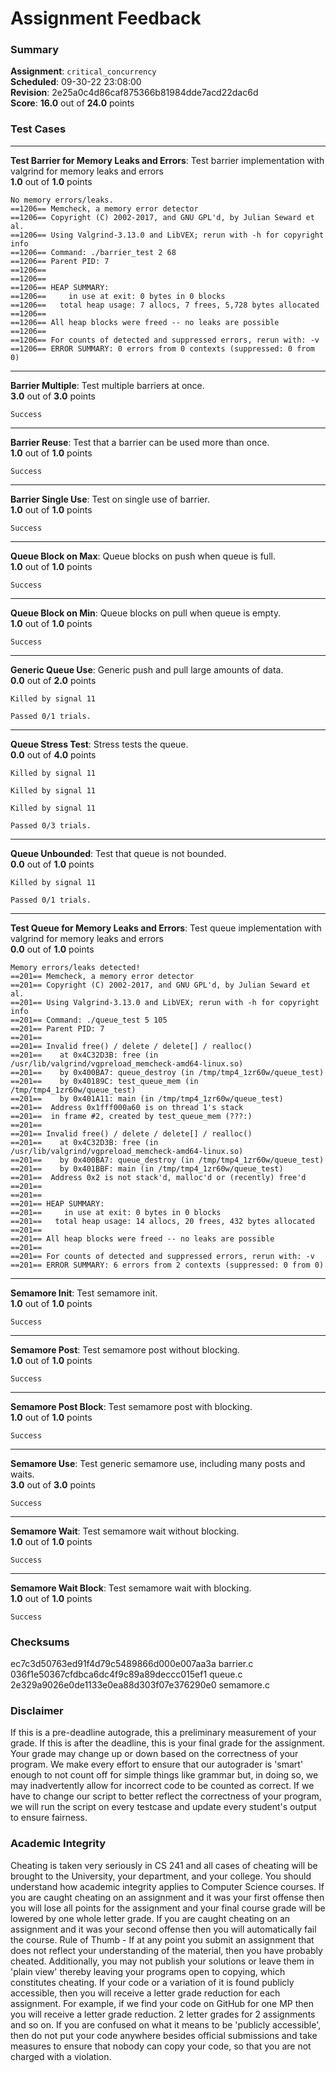 # Assignment Feedback

### Summary

**Assignment**: `critical_concurrency`  
**Scheduled**: 09-30-22 23:08:00  
**Revision**: 2e25a0c4d86caf875366b81984dde7acd22dac6d  
**Score**: **16.0** out of **24.0** points

### Test Cases
---

**Test Barrier for Memory Leaks and Errors**: Test barrier implementation with valgrind for memory leaks and errors  
**1.0** out of **1.0** points
```
No memory errors/leaks.
==1206== Memcheck, a memory error detector
==1206== Copyright (C) 2002-2017, and GNU GPL'd, by Julian Seward et al.
==1206== Using Valgrind-3.13.0 and LibVEX; rerun with -h for copyright info
==1206== Command: ./barrier_test 2 68
==1206== Parent PID: 7
==1206== 
==1206== 
==1206== HEAP SUMMARY:
==1206==     in use at exit: 0 bytes in 0 blocks
==1206==   total heap usage: 7 allocs, 7 frees, 5,728 bytes allocated
==1206== 
==1206== All heap blocks were freed -- no leaks are possible
==1206== 
==1206== For counts of detected and suppressed errors, rerun with: -v
==1206== ERROR SUMMARY: 0 errors from 0 contexts (suppressed: 0 from 0)
```
---

**Barrier Multiple**: Test multiple barriers at once.  
**3.0** out of **3.0** points
```
Success
```
---

**Barrier Reuse**: Test that a barrier can be used more than once.  
**1.0** out of **1.0** points
```
Success
```
---

**Barrier Single Use**: Test on single use of barrier.  
**1.0** out of **1.0** points
```
Success
```
---

**Queue Block on Max**: Queue blocks on push when queue is full.  
**1.0** out of **1.0** points
```
Success
```
---

**Queue Block on Min**: Queue blocks on pull when queue is empty.  
**1.0** out of **1.0** points
```
Success
```
---

**Generic Queue Use**: Generic push and pull large amounts of data.  
**0.0** out of **2.0** points
```
Killed by signal 11

Passed 0/1 trials.
```
---

**Queue Stress Test**: Stress tests the queue.  
**0.0** out of **4.0** points
```
Killed by signal 11

Killed by signal 11

Killed by signal 11

Passed 0/3 trials.
```
---

**Queue Unbounded**: Test that queue is not bounded.  
**0.0** out of **1.0** points
```
Killed by signal 11

Passed 0/1 trials.
```
---

**Test Queue for Memory Leaks and Errors**: Test queue implementation with valgrind for memory leaks and errors  
**0.0** out of **1.0** points
```
Memory errors/leaks detected!
==201== Memcheck, a memory error detector
==201== Copyright (C) 2002-2017, and GNU GPL'd, by Julian Seward et al.
==201== Using Valgrind-3.13.0 and LibVEX; rerun with -h for copyright info
==201== Command: ./queue_test 5 105
==201== Parent PID: 7
==201== 
==201== Invalid free() / delete / delete[] / realloc()
==201==    at 0x4C32D3B: free (in /usr/lib/valgrind/vgpreload_memcheck-amd64-linux.so)
==201==    by 0x400BA7: queue_destroy (in /tmp/tmp4_1zr60w/queue_test)
==201==    by 0x40189C: test_queue_mem (in /tmp/tmp4_1zr60w/queue_test)
==201==    by 0x401A11: main (in /tmp/tmp4_1zr60w/queue_test)
==201==  Address 0x1fff000a60 is on thread 1's stack
==201==  in frame #2, created by test_queue_mem (???:)
==201== 
==201== Invalid free() / delete / delete[] / realloc()
==201==    at 0x4C32D3B: free (in /usr/lib/valgrind/vgpreload_memcheck-amd64-linux.so)
==201==    by 0x400BA7: queue_destroy (in /tmp/tmp4_1zr60w/queue_test)
==201==    by 0x401BBF: main (in /tmp/tmp4_1zr60w/queue_test)
==201==  Address 0x2 is not stack'd, malloc'd or (recently) free'd
==201== 
==201== 
==201== HEAP SUMMARY:
==201==     in use at exit: 0 bytes in 0 blocks
==201==   total heap usage: 14 allocs, 20 frees, 432 bytes allocated
==201== 
==201== All heap blocks were freed -- no leaks are possible
==201== 
==201== For counts of detected and suppressed errors, rerun with: -v
==201== ERROR SUMMARY: 6 errors from 2 contexts (suppressed: 0 from 0)
```
---

**Semamore Init**: Test semamore init.  
**1.0** out of **1.0** points
```
Success
```
---

**Semamore Post**: Test semamore post without blocking.  
**1.0** out of **1.0** points
```
Success
```
---

**Semamore Post Block**: Test semamore post with blocking.  
**1.0** out of **1.0** points
```
Success
```
---

**Semamore Use**: Test generic semamore use, including many posts and waits.  
**3.0** out of **3.0** points
```
Success
```
---

**Semamore Wait**: Test semamore wait without blocking.  
**1.0** out of **1.0** points
```
Success
```
---

**Semamore Wait Block**: Test semamore wait with blocking.  
**1.0** out of **1.0** points
```
Success
```
### Checksums

ec7c3d50763ed91f4d79c5489866d000e007aa3a barrier.c  
036f1e50367cfdbca6dc4f9c89a89deccc015ef1 queue.c  
2e329a9026e0de1133e0ea88d303f07e376290e0 semamore.c


### Disclaimer
If this is a pre-deadline autograde, this a preliminary measurement of your grade.
If this is after the deadline, this is your final grade for the assignment.
Your grade may change up or down based on the correctness of your program.
We make every effort to ensure that our autograder is 'smart' enough to not count off
for simple things like grammar but, in doing so, we may inadvertently allow for
incorrect code to be counted as correct.
If we have to change our script to better reflect the correctness of your program,
we will run the script on every testcase and update every student's output to ensure fairness.



### Academic Integrity
Cheating is taken very seriously in CS 241 and all cases of cheating will be brought to the University, your department, and your college.
You should understand how academic integrity applies to Computer Science courses.
If you are caught cheating on an assignment and it was your first offense then you will lose all points for the assignment and your final course
grade will be lowered by one whole letter grade. If you are caught cheating on an assignment and it was your second offense then you will automatically fail the course.
Rule of Thumb - If at any point you submit an assignment that does not reflect your understanding of the material, then you have probably cheated.
Additionally, you may not publish your solutions or leave them in 'plain view' thereby leaving your programs open to copying, which constitutes cheating.
If your code or a variation of it is found publicly accessible, then you will receive a letter grade reduction for each assignment.
For example, if we find your code on GitHub for one MP then you will receive a letter grade reduction. 2 letter grades for 2 assignments and so on.
If you are confused on what it means to be 'publicly accessible', then do not put your code anywhere besides official submissions and take measures
to ensure that nobody can copy your code, so that you are not charged with a violation.


